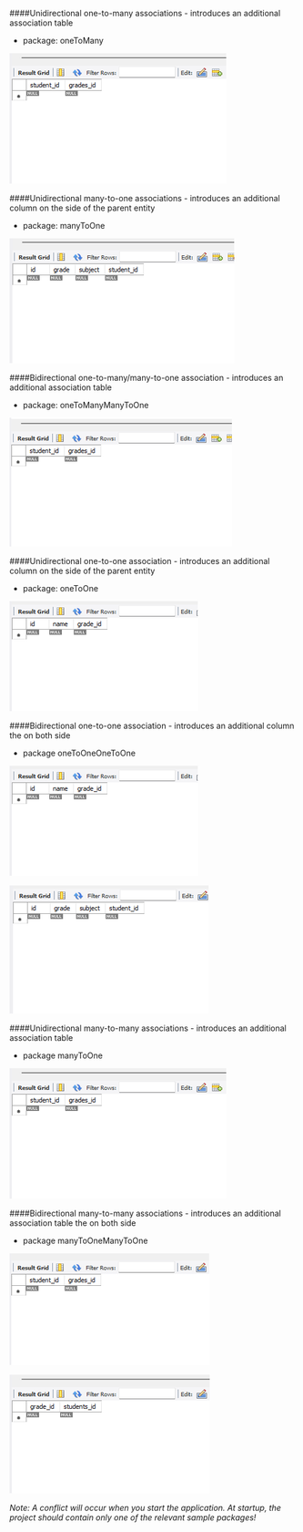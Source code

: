 
####Unidirectional one-to-many associations - introduces an additional association table
- package: oneToMany

![img.png](img.png)

####Unidirectional many-to-one associations - introduces an additional column on the side of the parent entity
- package: manyToOne

![img_1.png](img_1.png)

####Bidirectional one-to-many/many-to-one association - introduces an additional association table
- package: oneToManyManyToOne

![img_2.png](img_2.png)

####Unidirectional one-to-one association - introduces an additional column on the side of the parent entity
- package: oneToOne

![img_3.png](img_3.png)

####Bidirectional one-to-one association - introduces an additional column the on both side

- package oneToOneOneToOne

![img_3.png](img_3.png)

![img_4.png](img_4.png)

####Unidirectional many-to-many associations - introduces an additional association table

- package manyToOne

![img.png](img.png)

####Bidirectional many-to-many associations - introduces an additional association table the on both side

- package manyToOneManyToOne

![img_5.png](img_5.png)

![img_6.png](img_6.png)


*Note: A conflict will occur when you start the application. At startup, the project should contain only one of the relevant sample packages!*